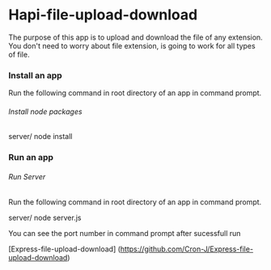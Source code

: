 Hapi-file-upload-download
========================

The purpose of this app is to upload and download the file of any extension. You don't need to worry about file extension, is going to work for all types of file.

### Install an app

Run the following command in root directory of an app in command prompt.

###### *Install node packages*

server/ node install

### Run an app

###### *Run Server*

Run the following command in root directory of an app in command prompt.

server/ node server.js

You can see the port number in command prompt after sucessfull run

[Express-file-upload-download] (https://github.com/Cron-J/Express-file-upload-download)



